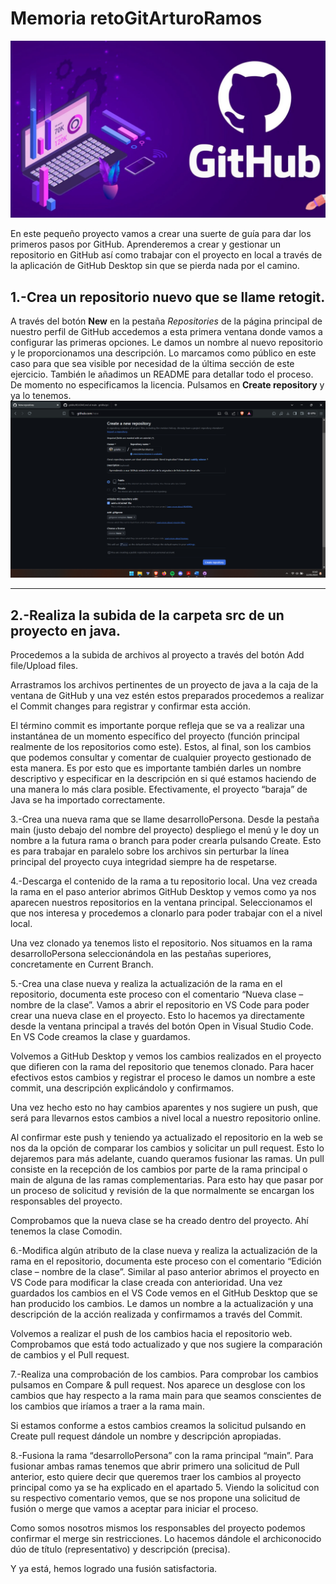 # Memoria retoGitArturoRamos
![portadaGit](img/portadaGit.png)

En este pequeño proyecto vamos a crear una suerte de guía para dar los primeros pasos por GitHub. Aprenderemos a crear y gestionar un repositorio en GitHub así como trabajar con el proyecto en local a través de la aplicación de GitHub Desktop sin que se pierda nada por el camino.

## 1.-Crea un repositorio nuevo que se llame retogit.

A través del botón **New** en la pestaña *Repositories* de la página principal de nuestro perfil de GitHub accedemos a esta primera ventana donde vamos a configurar las primeras opciones. 
Le damos un nombre al nuevo repositorio y le proporcionamos una descripción. Lo marcamos como público en este caso para que sea visible por necesidad de la última sección de este ejercicio. También le añadimos un README para detallar todo el proceso. De momento no especificamos la licencia. Pulsamos en **Create repository** y ya lo tenemos.
![fig001](img/fig001.png)

 ---
 
## 2.-Realiza la subida de la carpeta src de un proyecto en java.

Procedemos a la subida de archivos al proyecto a través del botón Add file/Upload files.
 
Arrastramos los archivos pertinentes de un proyecto de java a la caja de la ventana de GitHub y una vez estén estos preparados procedemos a realizar el Commit changes para registrar y confirmar esta acción.
 
El término commit es importante porque refleja que se va a realizar una instantánea de un momento específico del proyecto (función principal realmente de los repositorios como este). Estos, al final, son los cambios que podemos consultar y comentar de cualquier proyecto gestionado de esta manera. Es por esto que es importante también darles un nombre descriptivo y especificar en la descripción en si qué estamos haciendo de una manera lo más clara posible.
Efectivamente, el proyecto “baraja” de Java se ha importado correctamente.
 

3.-Crea una nueva rama que se llame desarrolloPersona.
Desde la pestaña main (justo debajo del nombre del proyecto) despliego el menú y le doy un nombre a la futura rama o branch para poder crearla pulsando Create. Esto es para trabajar en paralelo sobre los archivos sin perturbar la línea principal del proyecto cuya integridad siempre ha de respetarse.
 

4.-Descarga el contenido de la rama a tu repositorio local.
Una vez creada la rama en el paso anterior abrimos GitHub Desktop y vemos como ya nos aparecen nuestros repositorios en la ventana principal. Seleccionamos el que nos interesa y procedemos a clonarlo para poder trabajar con el a nivel local.
 
 
Una vez clonado ya tenemos listo el repositorio. Nos situamos en la rama desarrolloPersona seleccionándola en las pestañas superiores, concretamente en Current Branch.
 

5.-Crea una clase nueva y realiza la actualización de la rama en el repositorio, documenta este proceso con el comentario “Nueva clase – nombre de la clase”.
Vamos a abrir el repositorio en VS Code para poder crear una nueva clase en el proyecto. Esto lo hacemos ya directamente desde la ventana principal a través del botón Open in Visual Studio Code. 
En VS Code creamos la clase y guardamos.
 
Volvemos a GitHub Desktop y vemos los cambios realizados en el proyecto que difieren con la rama del repositorio que tenemos clonado. Para hacer efectivos estos cambios y registrar el proceso le damos un nombre a este commit, una descripción explicándolo y confirmamos.
 
Una vez hecho esto no hay cambios aparentes y nos sugiere un push, que será para llevarnos estos cambios a nivel local a nuestro repositorio online. 
 
Al confirmar este push y teniendo ya actualizado el repositorio en la web se nos da la opción de comparar los cambios y solicitar un pull request. Esto lo dejaremos para más adelante, cuando queramos fusionar las ramas. Un pull consiste en la recepción de los cambios por parte de la rama principal o main de alguna de las ramas complementarias. Para esto hay que pasar por un proceso de solicitud y revisión de la que normalmente se encargan los responsables del proyecto.
 
Comprobamos que la nueva clase se ha creado dentro del proyecto. Ahí tenemos la clase Comodin.
 

6.-Modifica algún atributo de la clase nueva y realiza la actualización de la rama en el repositorio, documenta este proceso con el comentario “Edición clase – nombre de la clase”.
Similar al paso anterior abrimos el proyecto en VS Code para modificar la clase creada con anterioridad. Una vez guardados los cambios en el VS Code vemos en el GitHub Desktop que se han producido los cambios. Le damos un nombre a la actualización y una descripción de la acción realizada y confirmamos a través del Commit.
 
Volvemos a realizar el push de los cambios hacia el repositorio web. Comprobamos que está todo actualizado y que nos sugiere la comparación de cambios y el Pull request.
 
 

7.-Realiza una comprobación de los cambios.
Para comprobar los cambios pulsamos en Compare & pull request. Nos aparece un desglose con los cambios que hay respecto a la rama main para que seamos conscientes de los cambios que iríamos a traer a la rama main.
 
Si estamos conforme a estos cambios creamos la solicitud pulsando en Create pull request dándole un nombre y descripción apropiadas.
 

8.-Fusiona la rama “desarrolloPersona” con la rama principal “main”.
Para fusionar ambas ramas tenemos que abrir primero una solicitud de Pull anterior, esto quiere decir que queremos traer los cambios al proyecto principal como ya se ha explicado en el apartado 5.
Viendo la solicitud con su respectivo comentario vemos, que se nos propone una solicitud de fusión o merge que vamos a aceptar para iniciar el proceso.
 
Como somos nosotros mismos los responsables del proyecto podemos confirmar el merge sin restricciones. Lo hacemos dándole el archiconocido dúo de título (representativo) y descripción (precisa). 
 
Y ya está, hemos logrado una fusión satisfactoria.
